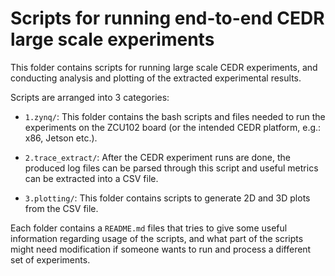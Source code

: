 # Scripts for running end-to-end CEDR large scale experiments

This folder contains scripts for running large scale CEDR experiments, and conducting analysis and plotting of the extracted experimental results.

Scripts are arranged into 3 categories:

* `1.zynq/`: This folder contains the bash scripts and files needed to run the experiments on the ZCU102 board (or the intended CEDR platform, e.g.: x86, Jetson etc.).

* `2.trace_extract/`: After the CEDR experiment runs are done, the produced log files can be parsed through this script and useful metrics can be extracted into a CSV file.

* `3.plotting/`:  This folder contains scripts to generate 2D and 3D plots from the CSV file.

Each folder contains a `README.md` files that tries to give some useful information regarding usage of the scripts, and what part of the scripts might need modification if someone wants to run and process a different set of experiments.